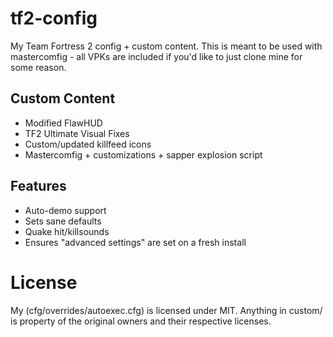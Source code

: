 # tf2-config

My Team Fortress 2 config + custom content. This is meant to be used with mastercomfig - all VPKs are included if you'd like to just clone mine for some reason.

## Custom Content

- Modified FlawHUD
- TF2 Ultimate Visual Fixes
- Custom/updated killfeed icons
- Mastercomfig + customizations + sapper explosion script

## Features

- Auto-demo support
- Sets sane defaults
- Quake hit/killsounds
- Ensures "advanced settings" are set on a fresh install

# License

My (cfg/overrides/autoexec.cfg) is licensed under MIT. Anything in custom/ is property of the original owners and their respective licenses.
